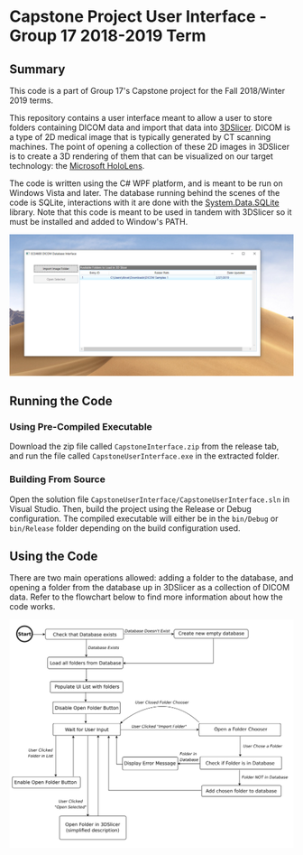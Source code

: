 # Capstone Project User Interface - Group 17 2018-2019 Term

## Summary
This code is a part of Group 17's Capstone project for the Fall 2018/Winter 2019 terms.

This repository contains a user interface meant to allow a user to store folders containing DICOM data and import that data into [3DSlicer](https://www.slicer.org/). DICOM is a type of 2D medical image that is typically generated by CT scanning machines. The point of opening a collection of these 2D images in 3DSlicer is to create a 3D rendering of them that can be visualized on our target technology: the [Microsoft HoloLens](https://www.microsoft.com/en-ca/hololens).

The code is written using the C# WPF platform, and is meant to be run on Windows Vista and later. The database running behind the scenes of the code is SQLite, interactions with it are done with the [System.Data.SQLite](https://system.data.sqlite.org/index.html/doc/trunk/www/index.wiki) library. Note that this code is meant to be used in tandem with 3DSlicer so it must be installed and added to Window's PATH.

![Screenshot](Screenshots/OpenedInterface.PNG)

## Running the Code

### Using Pre-Compiled Executable
Download the zip file called `CapstoneInterface.zip` from the release tab, and run the file called `CapstoneUserInterface.exe` in the extracted folder.

### Building From Source
Open the solution file `CapstoneUserInterface/CapstoneUserInterface.sln` in Visual Studio. Then, build the project using the Release or Debug configuration. The compiled executable will either be in the `bin/Debug` or `bin/Release` folder depending on the build configuration used.

## Using the Code
There are two main operations allowed: adding a folder to the database, and opening a folder from the database up in 3DSlicer as a collection of DICOM data. Refer to the flowchart below to find more information about how the code works.

![Flowchart](Flowcharts/UI_flowchart.png)
